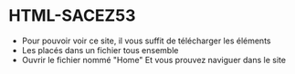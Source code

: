 # HTML-SACEZ53
- Pour pouvoir voir ce site, il vous suffit de télécharger les éléments
- Les placés dans un  fichier tous ensemble 
- Ouvrir le fichier nommé "Home"
Et vous prouvez naviguer dans le site
